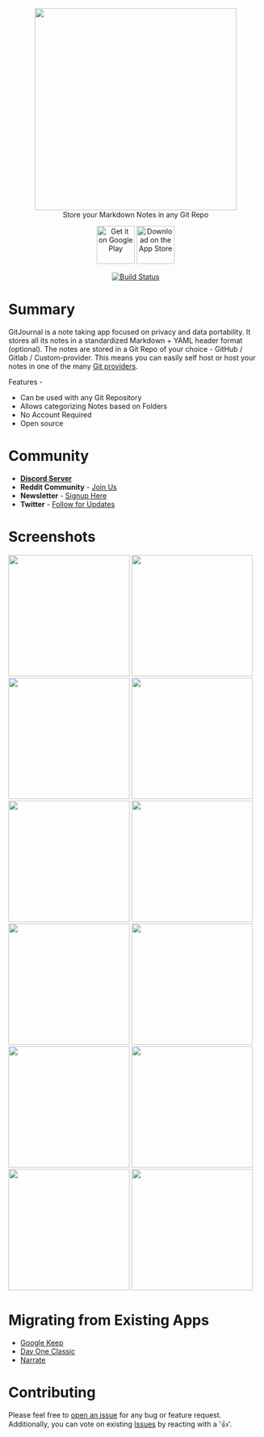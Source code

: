 <p align="center">
  <img width="400" height="auto" src="https://gitjournal.io/images/logo.png">
  <br/>Store your Markdown Notes in any Git Repo</b>
</p>

<p align="center">
  <a href="https://play.google.com/store/apps/details?id=io.gitjournal.gitjournal&utm_source=github&utm_medium=link"><img alt="Get it on Google Play" src="https://gitjournal.io/images/en_badge_web_generic.png" height="75px"/></a>
  <a href="https://apps.apple.com/app/gitjournal/id1466519634&utm_source=github&utm_medium=link"><img alt="Download on the App Store" src="https://gitjournal.io/images/Download_on_the_App_Store_Badge_US-UK_RGB_blk_092917.svg" height="75px"/></a>
</p>

<p align="center">
  <a href="https://circleci.com/gh/GitJournal/GitJournal"><img alt="Build Status" src="https://circleci.com/gh/GitJournal/GitJournal.svg?style=svg"/></a>
</p>

# Summary

GitJournal is a note taking app focused on privacy and data portability. It stores all its notes in a standardized Markdown + YAML header format (optional). The notes are stored in a Git Repo of your choice - GitHub / Gitlab / Custom-provider. This means you can easily self host or host your notes in one of the many [Git providers](./docs/git_hosts.md).

Features -

- Can be used with any Git Repository
- Allows categorizing Notes based on Folders
- No Account Required
- Open source

# Community

- **[Discord Server](https://discord.gg/abBwyEK)**
- **Reddit Community** - [Join Us](https://www.reddit.com/r/GitJournal/)
- **Newsletter** - [Signup Here](https://gitjournal.io)
- **Twitter** - [Follow for Updates](https://twitter.com/GitJournal_io)

# Screenshots

<p float="left">
<img src="https://gitjournal.io/screenshots/android/en-GB/images/phoneScreenshots/Nexus 6P-1.png" width="240" height="auto">
<img src="https://gitjournal.io/screenshots/android/en-GB/images/phoneScreenshots/Nexus 6P-2.png" width="240" height="auto">
<img src="https://gitjournal.io/screenshots/android/en-GB/images/phoneScreenshots/Nexus 6P-4.png" width="240" height="auto">
<img src="https://gitjournal.io/screenshots/android/en-GB/images/phoneScreenshots/Nexus 6P-5.png" width="240" height="auto">
<img src="https://gitjournal.io/screenshots/android/en-GB/images/phoneScreenshots/Nexus 6P-6.png" width="240" height="auto">
<img src="https://gitjournal.io/screenshots/android/en-GB/images/phoneScreenshots/Nexus 6P-7.png" width="240" height="auto">
<img src="https://gitjournal.io/screenshots/android/en-GB/images/phoneScreenshots/Nexus 6P-16.png" width="240" height="auto">
<img src="https://gitjournal.io/screenshots/android/en-GB/images/phoneScreenshots/Nexus 6P-11.png" width="240" height="auto">
<img src="https://gitjournal.io/screenshots/android/en-GB/images/phoneScreenshots/Nexus 6P-13.png" width="240" height="auto">
<img src="https://gitjournal.io/screenshots/android/en-GB/images/phoneScreenshots/Nexus 6P-12.png" width="240" height="auto">
<img src="https://gitjournal.io/screenshots/android/en-GB/images/phoneScreenshots/Nexus 6P-18.png" width="240" height="auto">
<img src="https://gitjournal.io/screenshots/android/en-GB/images/phoneScreenshots/Nexus 6P-20.png" width="240" height="auto">
</p>

# Migrating from Existing Apps

- [Google Keep](https://github.com/vHanda/google-keep-exporter)
- [Day One Classic](https://gist.github.com/sanzoghenzo/fb5011aa566292a4eb1b62fc7a4a50cc)
- [Narrate](https://gist.github.com/sanzoghenzo/fb5011aa566292a4eb1b62fc7a4a50cc)

# Contributing

Please feel free to [open an issue](https://github.com/GitJournal/GitJournal/issues/new) for any bug or feature request. Additionally, you can vote on existing [Issues](https://github.com/GitJournal/GitJournal/issues?q=is%3Aissue+is%3Aopen+sort%3Areactions-%2B1-desc) by reacting with a '👍'.
